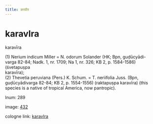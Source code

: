 ```yaml
---
title: करवीर
---
```


# karavIra

karavīra  <div n="P" />(1) Nerium indicum Miller = N. odorum Solander (HK; Bpn, guḍūcyādi- <div n="lb" />varga 82-84; Nadk. 1, nr. 1709; Na 1, nr. 326; KB 2, p. 1584-1586) (śvetapuṣpa <div n="lb" />karavīra); <div n="P" />(2) Thevetia peruviana (Pers.) K. Schum. = T. neriifolia Juss. (Bpn, <div n="lb" />guḍūcyādivarga 82-84; KB 2, p. 1554-1556) (raktapuṣpa karavīra) (this <div n="lb" />species is a native of tropical America, now pantropic).

lnum: 289

image: [432](https://www.sanskrit-lexicon.uni-koeln.de/scans/csl-apidev/servepdf.php?dict=snp&page=432)

cologne link: [karavIra](https://sanskrit-lexicon.uni-koeln.de/scans/csl-apidev/getword.php?dict=snp&key=karavIra)

